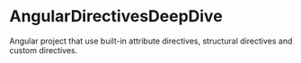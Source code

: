 # AngularDirectivesDeepDive

Angular project that use built-in attribute directives, structural directives and custom directives. 
